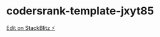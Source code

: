 # codersrank-template-jxyt85

[Edit on StackBlitz ⚡️](https://stackblitz.com/edit/codersrank-template-jxyt85)